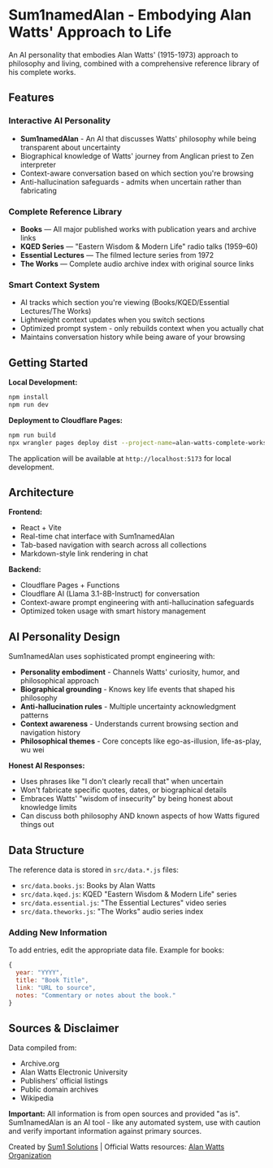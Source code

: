 # Sum1namedAlan - Embodying Alan Watts' Approach to Life

An AI personality that embodies Alan Watts' (1915-1973) approach to philosophy and living, combined with a comprehensive reference library of his complete works.

## Features

### Interactive AI Personality
- **Sum1namedAlan** - An AI that discusses Watts' philosophy while being transparent about uncertainty
- Biographical knowledge of Watts' journey from Anglican priest to Zen interpreter
- Context-aware conversation based on which section you're browsing
- Anti-hallucination safeguards - admits when uncertain rather than fabricating

### Complete Reference Library
- **Books** — All major published works with publication years and archive links
- **KQED Series** — "Eastern Wisdom & Modern Life" radio talks (1959–60)
- **Essential Lectures** — The filmed lecture series from 1972
- **The Works** — Complete audio archive index with original source links

### Smart Context System
- AI tracks which section you're viewing (Books/KQED/Essential Lectures/The Works)
- Lightweight context updates when you switch sections
- Optimized prompt system - only rebuilds context when you actually chat
- Maintains conversation history while being aware of your browsing

## Getting Started

**Local Development:**
```bash
npm install
npm run dev
```

**Deployment to Cloudflare Pages:**
```bash
npm run build
npx wrangler pages deploy dist --project-name=alan-watts-complete-works
```

The application will be available at `http://localhost:5173` for local development.

## Architecture

**Frontend:**
- React + Vite
- Real-time chat interface with Sum1namedAlan
- Tab-based navigation with search across all collections
- Markdown-style link rendering in chat

**Backend:**
- Cloudflare Pages + Functions
- Cloudflare AI (Llama 3.1-8B-Instruct) for conversation
- Context-aware prompt engineering with anti-hallucination safeguards
- Optimized token usage with smart history management

## AI Personality Design

Sum1namedAlan uses sophisticated prompt engineering with:

- **Personality embodiment** - Channels Watts' curiosity, humor, and philosophical approach
- **Biographical grounding** - Knows key life events that shaped his philosophy
- **Anti-hallucination rules** - Multiple uncertainty acknowledgment patterns
- **Context awareness** - Understands current browsing section and navigation history
- **Philosophical themes** - Core concepts like ego-as-illusion, life-as-play, wu wei

**Honest AI Responses:**
- Uses phrases like "I don't clearly recall that" when uncertain
- Won't fabricate specific quotes, dates, or biographical details
- Embraces Watts' "wisdom of insecurity" by being honest about knowledge limits
- Can discuss both philosophy AND known aspects of how Watts figured things out

## Data Structure

The reference data is stored in `src/data.*.js` files:

- `src/data.books.js`: Books by Alan Watts
- `src/data.kqed.js`: KQED "Eastern Wisdom & Modern Life" series
- `src/data.essential.js`: "The Essential Lectures" video series
- `src/data.theworks.js`: "The Works" audio series index

### Adding New Information

To add entries, edit the appropriate data file. Example for books:

```javascript
{
  year: "YYYY",
  title: "Book Title",
  link: "URL to source",
  notes: "Commentary or notes about the book."
}
```

## Sources & Disclaimer

Data compiled from:
- Archive.org
- Alan Watts Electronic University  
- Publishers' official listings
- Public domain archives
- Wikipedia

**Important:** All information is from open sources and provided "as is". Sum1namedAlan is an AI tool - like any automated system, use with caution and verify important information against primary sources.

Created by [Sum1 Solutions](https://sum1solutions.com) | Official Watts resources: [Alan Watts Organization](https://alanwatts.org)
